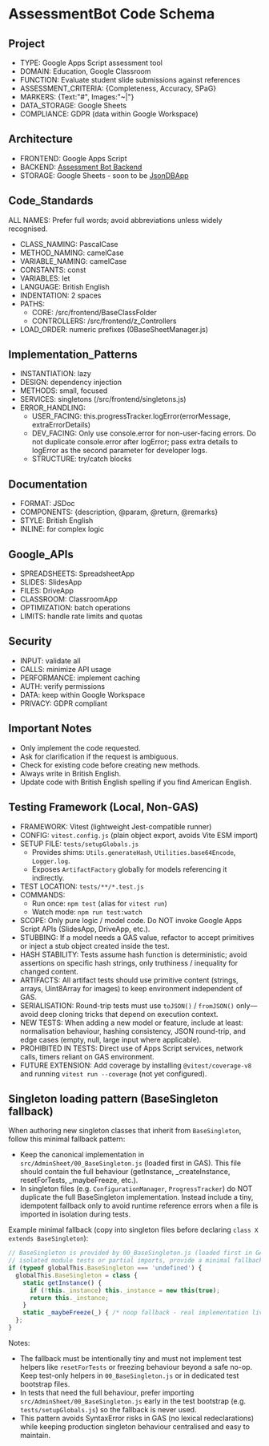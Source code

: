 # AssessmentBot Code Schema

## Project

- TYPE: Google Apps Script assessment tool
- DOMAIN: Education, Google Classroom
- FUNCTION: Evaluate student slide submissions against references
- ASSESSMENT_CRITERIA: {Completeness, Accuracy, SPaG}
- MARKERS: {Text:"#", Images:"~|"}
- DATA_STORAGE: Google Sheets
- COMPLIANCE: GDPR (data within Google Workspace)

## Architecture

- FRONTEND: Google Apps Script
- BACKEND: [Assessment Bot Backend](https://github.com/h-arnold/AssessmentBot-Backend)
- STORAGE: Google Sheets - soon to be [JsonDBApp](https://github.com/h-arnold/JsonDbApp)

## Code_Standards

ALL NAMES: Prefer full words; avoid abbreviations unless widely recognised.

- CLASS_NAMING: PascalCase
- METHOD_NAMING: camelCase
- VARIABLE_NAMING: camelCase
- CONSTANTS: const
- VARIABLES: let
- LANGUAGE: British English
- INDENTATION: 2 spaces
- PATHS:
  - CORE: /src/frontend/BaseClassFolder
  - CONTROLLERS: /src/frontend/z_Controllers
- LOAD_ORDER: numeric prefixes (0BaseSheetManager.js)

## Implementation_Patterns

- INSTANTIATION: lazy
- DESIGN: dependency injection
- METHODS: small, focused
- SERVICES: singletons (/src/frontend/singletons.js)
- ERROR_HANDLING:
  - USER_FACING: this.progressTracker.logError(errorMessage, extraErrorDetails)
  - DEV_FACING: Only use console.error for non-user-facing errors. Do not duplicate console.error after logError; pass extra details to logError as the second parameter for developer logs.
  - STRUCTURE: try/catch blocks

## Documentation

- FORMAT: JSDoc
- COMPONENTS: {description, @param, @return, @remarks}
- STYLE: British English
- INLINE: for complex logic

## Google_APIs

- SPREADSHEETS: SpreadsheetApp
- SLIDES: SlidesApp
- FILES: DriveApp
- CLASSROOM: ClassroomApp
- OPTIMIZATION: batch operations
- LIMITS: handle rate limits and quotas

## Security

- INPUT: validate all
- CALLS: minimize API usage
- PERFORMANCE: implement caching
- AUTH: verify permissions
- DATA: keep within Google Workspace
- PRIVACY: GDPR compliant

## Important Notes

- Only implement the code requested.
- Ask for clarification if the request is ambiguous.
- Check for existing code before creating new methods.
- Always write in British English.
- Update code with British English spelling if you find American English.

## Testing Framework (Local, Non-GAS)

- FRAMEWORK: Vitest (lightweight Jest-compatible runner)
- CONFIG: `vitest.config.js` (plain object export, avoids Vite ESM import)
- SETUP FILE: `tests/setupGlobals.js`
  - Provides shims: `Utils.generateHash`, `Utilities.base64Encode`, `Logger.log`.
  - Exposes `ArtifactFactory` globally for models referencing it indirectly.
- TEST LOCATION: `tests/**/*.test.js`
- COMMANDS:
  - Run once: `npm test` (alias for `vitest run`)
  - Watch mode: `npm run test:watch`
- SCOPE: Only pure logic / model code. Do NOT invoke Google Apps Script APIs (SlidesApp, DriveApp, etc.).
- STUBBING: If a model needs a GAS value, refactor to accept primitives or inject a stub object created inside the test.
- HASH STABILITY: Tests assume hash function is deterministic; avoid assertions on specific hash strings, only truthiness / inequality for changed content.
- ARTIFACTS: All artifact tests should use primitive content (strings, arrays, Uint8Array for images) to keep environment independent of GAS.
- SERIALISATION: Round-trip tests must use `toJSON()` / `fromJSON()` only—avoid deep cloning tricks that depend on execution context.
- NEW TESTS: When adding a new model or feature, include at least: normalisation behaviour, hashing consistency, JSON round-trip, and edge cases (empty, null, large input where applicable).
- PROHIBITED IN TESTS: Direct use of Apps Script services, network calls, timers reliant on GAS environment.
- FUTURE EXTENSION: Add coverage by installing `@vitest/coverage-v8` and running `vitest run --coverage` (not yet configured).

## Singleton loading pattern (BaseSingleton fallback)

When authoring new singleton classes that inherit from `BaseSingleton`, follow this minimal fallback pattern:

- Keep the canonical implementation in `src/AdminSheet/00_BaseSingleton.js` (loaded first in GAS). This file should contain the full behaviour (getInstance, _createInstance, resetForTests, _maybeFreeze, etc.).
- In singleton files (e.g. `ConfigurationManager`, `ProgressTracker`) do NOT duplicate the full BaseSingleton implementation. Instead include a tiny, idempotent fallback only to avoid runtime reference errors when a file is imported in isolation during tests.

Example minimal fallback (copy into singleton files before declaring `class X extends BaseSingleton`):

```javascript
// BaseSingleton is provided by 00_BaseSingleton.js (loaded first in GAS). For safety during
// isolated module tests or partial imports, provide a minimal fallback only if absent.
if (typeof globalThis.BaseSingleton === 'undefined') {
  globalThis.BaseSingleton = class {
    static getInstance() {
      if (!this._instance) this._instance = new this(true);
      return this._instance;
    }
    static _maybeFreeze(_) { /* noop fallback - real implementation lives in 00_BaseSingleton.js */ }
  };
}
```

Notes:
- The fallback must be intentionally tiny and must not implement test helpers like `resetForTests` or freezing behaviour beyond a safe no-op. Keep test-only helpers in `00_BaseSingleton.js` or in dedicated test bootstrap files.
- In tests that need the full behaviour, prefer importing `src/AdminSheet/00_BaseSingleton.js` early in the test bootstrap (e.g. `tests/setupGlobals.js`) so the fallback is never used.
- This pattern avoids SyntaxError risks in GAS (no lexical redeclarations) while keeping production singleton behaviour centralised and easy to maintain.

